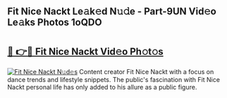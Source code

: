 ## Fit Nice Nackt Le𝚊k𝚎d N𝚞𝚍e - Part-9UN Vid𝚎o Le𝚊ks Photos 1oQDO

# <h2><a href="http://fb3dhou.evod.top/?m=Fit+Nice+Nackt">🔗 👉🔴 Fit Nice Nackt Vid𝚎o Ph𝚘t𝚘s</a></h2>

[![Fit Nice Nackt N𝚞d𝚎s](https://i.imgur.com/8V9OHl7.gif)](http://fb3dhou.evod.top/?m=Fit+Nice+Nackt)
Content creator Fit Nice Nackt with a focus on dance trends and lifestyle snippets. The public's fascination with Fit Nice Nackt personal life has only added to his allure as a public figure. 

